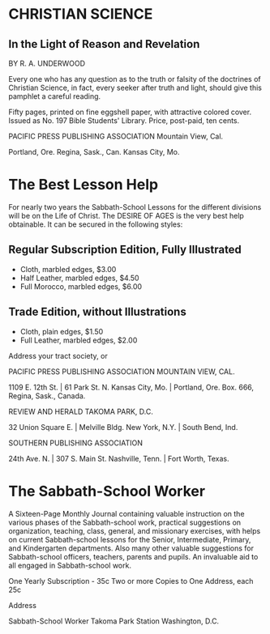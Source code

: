 # CHRISTIAN SCIENCE

## In the Light of Reason and Revelation

BY R. A. UNDERWOOD

Every one who has any question as to the truth or falsity of the doctrines of Christian Science, in fact, every seeker after truth and light, should give this pamphlet a careful reading.

Fifty pages, printed on fine eggshell paper, with attractive colored cover. Issued as No. 197 Bible Students' Library. Price, post-paid, ten cents.

PACIFIC PRESS PUBLISHING ASSOCIATION
Mountain View, Cal.

Portland, Ore.  Regina, Sask., Can.  Kansas City, Mo.

# The Best Lesson Help

For nearly two years the Sabbath-School Lessons for the different divisions will be on the Life of Christ. The DESIRE OF AGES is the very best help obtainable. It can be secured in the following styles:

## Regular Subscription Edition, Fully Illustrated
- Cloth, marbled edges, $3.00
- Half Leather, marbled edges, $4.50
- Full Morocco, marbled edges, $6.00

## Trade Edition, without Illustrations
- Cloth, plain edges, $1.50
- Full Leather, marbled edges, $2.00


Address your tract society, or

PACIFIC PRESS PUBLISHING ASSOCIATION
MOUNTAIN VIEW, CAL.

1109 E. 12th St.         |         61 Park St. N.
Kansas City, Mo.          |         Portland, Ore.
Box. 666, Regina, Sask., Canada.

REVIEW AND HERALD
TAKOMA PARK, D.C.

32 Union Square E.        |         Melville Bldg.
New York, N.Y.            |         South Bend, Ind.

SOUTHERN PUBLISHING ASSOCIATION

24th Ave. N.              |         307 S. Main St.
Nashville, Tenn.          |         Fort Worth, Texas.

# The Sabbath-School Worker

A Sixteen-Page Monthly Journal containing valuable instruction on the various phases of the Sabbath-school work, practical suggestions on organization, teaching, class, general, and missionary exercises, with helps on current Sabbath-school lessons for the Senior, Intermediate, Primary, and Kindergarten departments. Also many other valuable suggestions for Sabbath-school officers, teachers, parents and pupils. An invaluable aid to all engaged in Sabbath-school work.

One Yearly Subscription - 35c
Two or more Copies to One Address, each 25c

Address

Sabbath-School Worker
Takoma Park Station                 Washington, D.C.
